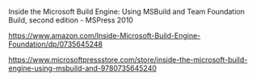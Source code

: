 Inside the Microsoft Build Engine: Using MSBuild and Team Foundation Build, second edition - MSPress 2010

https://www.amazon.com/Inside-Microsoft-Build-Engine-Foundation/dp/0735645248

https://www.microsoftpressstore.com/store/inside-the-microsoft-build-engine-using-msbuild-and-9780735645240
